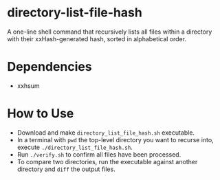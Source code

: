# directory-list-file-hash
A one-line shell command that recursively lists all files within a directory with their xxHash-generated hash, sorted in alphabetical order.
# Dependencies
- xxhsum
# How to Use
- Download and make `directory_list_file_hash.sh` executable.
- In a terminal with `pwd` the top-level directory you want to recurse into, execute `./directory_list_file_hash.sh`.
- Run `./verify.sh` to confirm all files have been processed.
- To compare two directories, run the executable against another directory and `diff` the output files.
